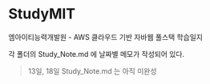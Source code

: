 # StudyMIT

엠아이티능력개발원 - AWS 클라우드 기반 자바웹 풀스택 학습일지

각 폴더의 Study_Note.md 에 날짜별 메모가 작성되어 있다.

> 13일, 18일 Study_Note.md 는 아직 미완성
